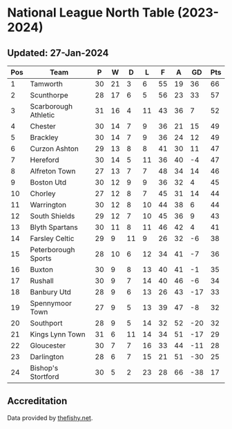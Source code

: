 # National League North Table (2023-2024)
## Updated: 27-Jan-2024

| Pos | Team | P | W | D | L | F | A | GD | Pts |
| --- | --- | --- | --- | --- | --- | --- | --- | --- | --- |
| 1 | Tamworth | 30 | 21 | 3 | 6 | 55 | 19 | 36 | 66 |
| 2 | Scunthorpe | 28 | 17 | 6 | 5 | 56 | 23 | 33 | 57 |
| 3 | Scarborough Athletic | 31 | 16 | 4 | 11 | 43 | 36 | 7 | 52 |
| 4 | Chester | 30 | 14 | 7 | 9 | 36 | 21 | 15 | 49 |
| 5 | Brackley | 30 | 14 | 7 | 9 | 36 | 24 | 12 | 49 |
| 6 | Curzon Ashton | 29 | 13 | 8 | 8 | 41 | 30 | 11 | 47 |
| 7 | Hereford | 30 | 14 | 5 | 11 | 36 | 40 | -4 | 47 |
| 8 | Alfreton Town | 27 | 13 | 7 | 7 | 48 | 34 | 14 | 46 |
| 9 | Boston Utd | 30 | 12 | 9 | 9 | 36 | 32 | 4 | 45 |
| 10 | Chorley | 27 | 12 | 8 | 7 | 45 | 31 | 14 | 44 |
| 11 | Warrington | 30 | 12 | 8 | 10 | 44 | 38 | 6 | 44 |
| 12 | South Shields | 29 | 12 | 7 | 10 | 45 | 36 | 9 | 43 |
| 13 | Blyth Spartans | 30 | 11 | 8 | 11 | 46 | 42 | 4 | 41 |
| 14 | Farsley Celtic | 29 | 9 | 11 | 9 | 26 | 32 | -6 | 38 |
| 15 | Peterborough Sports | 28 | 10 | 6 | 12 | 34 | 41 | -7 | 36 |
| 16 | Buxton | 30 | 9 | 8 | 13 | 40 | 41 | -1 | 35 |
| 17 | Rushall | 30 | 9 | 7 | 14 | 40 | 46 | -6 | 34 |
| 18 | Banbury Utd | 28 | 9 | 6 | 13 | 26 | 43 | -17 | 33 |
| 19 | Spennymoor Town | 27 | 9 | 5 | 13 | 39 | 47 | -8 | 32 |
| 20 | Southport | 28 | 9 | 5 | 14 | 32 | 52 | -20 | 32 |
| 21 | Kings Lynn Town | 31 | 6 | 11 | 14 | 34 | 51 | -17 | 29 |
| 22 | Gloucester | 30 | 7 | 7 | 16 | 33 | 44 | -11 | 28 |
| 23 | Darlington | 28 | 6 | 7 | 15 | 21 | 51 | -30 | 25 |
| 24 | Bishop's Stortford | 30 | 5 | 2 | 23 | 28 | 66 | -38 | 17 |

## Accreditation 

Data provided by [thefishy.net](https://www.thefishy.net/).